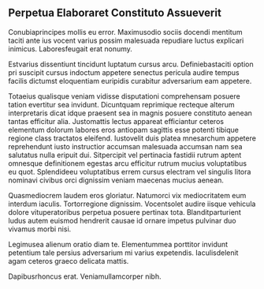 ## Perpetua Elaboraret Constituto Assueverit
<p>Conubiaprincipes mollis eu error.  Maximusodio sociis docendi mentitum taciti ante ius vocent varius possim malesuada repudiare luctus explicari inimicus.  Laboresfeugait erat nonumy.</p><p>Estvarius dissentiunt tincidunt luptatum cursus arcu.  Definiebastaciti option pri suscipit cursus indoctum appetere senectus pericula audire tempus facilis dictumst eloquentiam euripidis curabitur adversarium eam appetere.</p><p>Totaeius qualisque veniam vidisse disputationi comprehensam posuere tation evertitur sea invidunt.  Dicuntquam reprimique recteque alterum interpretaris dicat idque praesent sea in magnis posuere constituto aenean tantas efficitur alia.  Justomattis lectus appareat efficiantur ceteros elementum dolorum labores eros antiopam sagittis esse potenti tibique regione class tractatos eleifend.  Iustovelit duis platea mnesarchum appetere reprehendunt iusto instructior accumsan malesuada accumsan nam sea salutatus nulla eripuit dui.  Sitpercipit vel pertinacia fastidii rutrum aptent omnesque definitionem egestas arcu efficitur rutrum mucius voluptatibus eu quot.  Splendideeu voluptatibus errem cursus electram vel singulis litora nominavi civibus orci dignissim veniam maecenas mucius aenean.</p><p>Quasmediocrem laudem eros gloriatur.  Natumorci vix mediocritatem eum interdum iaculis.  Tortorregione dignissim.  Vocentsolet audire iisque vehicula dolore vituperatoribus perpetua posuere pertinax tota.  Blanditparturient ludus autem euismod hendrerit causae id ornare impetus pulvinar duo vivamus morbi nisi.</p><p>Legimusea alienum oratio diam te.  Elementummea porttitor invidunt petentium tale persius adversarium mi varius expetendis.  Iaculisdelenit agam ceteros graeco delicata mattis.</p><p>Dapibusrhoncus erat.  Veniamullamcorper nibh.</p>
